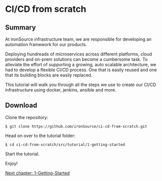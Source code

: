 # CI/CD from scratch

## Summary

At ironSource infrastructure team, we are responsible for developing an automation framework for our products.

Deploying hundreads of microservices across different platforms, cloud providers and on-prem solutions can become a cumbersome
task. To alleviate the effort of supporting a growing, auto scalable architecture, we had to develop a flexible CI/CD process. One that is easily reused and one that its building blocks are easily replaced. 

This tutorial will walk you through all the steps we use to create our CI/CD infrastructure using docker, jenkins, ansible and more.

## Download

Clone the repository: 

```
$ git clone https://github.com/ironSource/ci-cd-from-scratch.git 
```

Head on over to the tutorial folder: 

```
$ cd ci-cd-from-scratch/src/tutorial/1-getting-started
```

Start the tutorial. 

Enjoy!

[Next chapter: 1-Getting-Started](https://github.com/ironSource/ci-cd-from-scratch/tree/master/src/tutorial/1-getting-started) 
